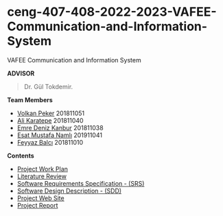 # ceng-407-408-2022-2023-VAFEE-Communication-and-Information-System
VAFEE Communication and Information System


**ADVISOR**

> Dr. Gül Tokdemir.

**Team Members**
- [Volkan Peker](https://github.com/XenonsCM) 201811051
- [Ali Karatepe](https://github.com/beginnerjo) 201811040
- [Emre Deniz Kanbur](https://github.com/edK4137) 201811038
- [Esat Mustafa Namlı](https://github.com/estnml) 201911041
- [Feyyaz Balcı](https://github.com/feyyazbalci) 201811010

**Contents**
- [Project Work Plan](https://docs.google.com/spreadsheets/d/15wcFZF6CW_VpTpYKueRtR6QdrfGKv15NDdiOK7VvtOA/edit#gid=0)
- [Literature Review](https://github.com/CankayaUniversity/ceng-407-408-2022-2023-VAFEE-Communication-and-Information-System/wiki/Literature-Review)
- [Software Requirements Specification - (SRS)](https://github.com/CankayaUniversity/ceng-407-408-2022-2023-VAFEE-Communication-and-Information-System/wiki/Software-Requirement--Specification-(SRS))
- [Software Design Description - (SDD)](https://github.com/CankayaUniversity/ceng-407-408-2022-2023-VAFEE-Communication-and-Information-System/wiki/Software-Design-Description-(SDD))
- [Project Web Site](https://vafee.netlify.app/)
- [Project Report](https://github.com/CankayaUniversity/ceng-407-408-2022-2023-VAFEE-Communication-and-Information-System/wiki/Project-Report)
